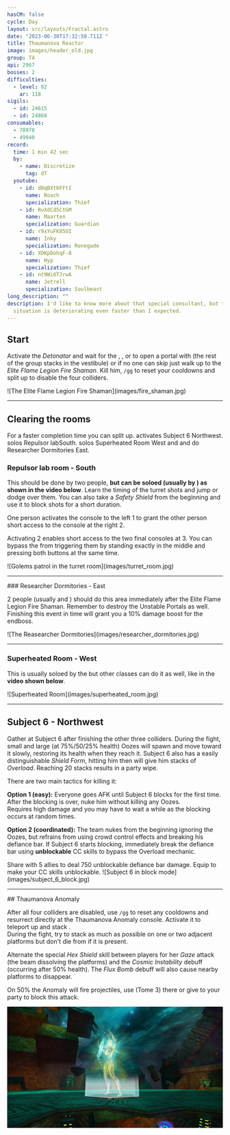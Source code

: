 ```yaml
---
hasCM: false
cycle: Day
layout: src/layouts/Fractal.astro
date: "2023-06-30T17:32:50.711Z "
title: Thaumanova Reactor
image: images/header_old.jpg
group: T4
api: 2967
bosses: 2
difficulties:
  - level: 82
    ar: 118
sigils:
  - id: 24615
  - id: 24868
consumables:
  - 78978
  - 49940
record:
  time: 1 min 42 sec
  by:
    - name: Discretize
      tag: dT
  youtube:
    - id: d8qBXt6FFtI
      name: Roach
      specialization: Thief
    - id: RvXdCd5CtGM
      name: Maarten
      specialization: Guardian
    - id: r9xYuFK85UI
      name: Inky
      specialization: Renegade
    - id: XDKpDohqF-8
      name: Hyp
      specialization: Thief
    - id: nt9Wi6TJrwA
      name: Jetrell
      specialization: Soulbeast
long_description: ""
description: I'd like to know more about that special consultant, but this
  situation is deteriorating even faster than I expected.
---
```


<Grid>
<GridItem xs="12" sm="8">

## Start

Activate the _Detonator_ and wait for the <Specialization name="Renegade"/>, <Specialization name="Weaver"/>, <Specialization name="Guardian"/> or <Specialization name="Daredevil"/> to open a portal with <Item id="78978"/> (the rest of the group stacks <Boon name="Might"/> in the vestibule) or if no one can skip just walk up to the _Elite Flame Legion Fire Shaman_. Kill him, `/gg` to reset your cooldowns and split up to disable the four colliders.

<Tabs>
<Tab specialization="Renegade">
<ProfessionVideo title="First skip" profession="Revenant" src="lEdoox14vME"/>
</Tab>

<Tab specialization="Weaver">
<ProfessionVideo title="First skip" profession="Weaver" timestamp="8" src="OjUvCp2h_04"/>
</Tab>

<Tab specialization="Guardian">
<ProfessionVideo title="First skip" profession="Guardian" timestamp="480" src="MmJTsOhdQeo"/>
</Tab>

<Tab specialization="Daredevil">
<ProfessionVideo title="First skip" profession="Thief" timestamp="217" src="Alpgs_GaZV0"/>
</Tab>
</Tabs>
</GridItem>

<GridItem xs="12" sm="4">
![The Elite Flame Legion Fire Shaman](images/fire_shaman.jpg)
</GridItem>

</Grid>

---

## Clearing the rooms

<Grid>
<GridItem xs="12" sm="12">

<Warning>
For a faster completion time you can split up. <Specialization name="Berserker"/> activates Subject 6 <Label>Northwest</Label>. <Specialization name="Guardian"/> solos Repulsor lab<Label>South</Label>. <Specialization name="Weaver"/> solos Superheated Room <Label>West</Label> and <Specialization name="Renegade"/> and <Specialization name="Soulbeast"/> do Researcher Dormitories <Label>East</Label>.
</Warning>
</GridItem>

<GridItem sm="6">

### Repulsor lab room - South

This should be done by two people, **but can be soloed (usually by <Specialization name="Guardian"/>) as shown in the video below**. Learn the timing of the turret shots and jump or dodge over them. You can also take a _Safety Shield_ from the beginning and use it to block shots for a short duration.

One person activates the console to the left <Label>1</Label> to grant the other person short access to the console at the right <Label>2</Label>.

Activating <Label>2</Label> enables short access to the two final consoles at <Label>3</Label>. You can bypass the <Condition name="Immobile"/> from triggering them by standing exactly in the middle and pressing both buttons at the same time.

<ProfessionVideo title="Repulsor lab solo (any class)" profession="Guardian" timestamp="545" src="MmJTsOhdQeo"/>
</GridItem>

<GridItem sm="6">
![Golems patrol in the turret room](images/turret_room.jpg)
</GridItem>
</Grid>

---

<Grid>
<GridItem sm="8">
### Researcher Dormitories - East

2 people (usually <Specialization name="Renegade"/> and <Specialization name="Soulbeast"/>) should do this area immediately after the Elite Flame Legion Fire Shaman. Remember to destroy the Unstable Portals as well. Finishing this event in time will grant you a 10% damage boost for the endboss.
</GridItem>

<GridItem sm="4">
![The Reasearcher Dormitories](images/researcher_dormitories.jpg)

<GifPlayer sourceId="thaumanova-reactor-kill-door" caption="Destroy the doors and portals"/>
</GridItem>
</Grid>

---

<Grid>
<GridItem sm="8">

### Superheated Room - West

This is usually soloed by the <Specialization name="Weaver"/> but other classes can do it as well, like in the **video shown below**.

<Tabs>
<Tab specialization="Renegade">
<ProfessionVideo title="Heatroom solo" profession="Renegade" timestamp="0" src="jfat_6yDqV4"/>
</Tab>

<Tab specialization="Weaver">
<ProfessionVideo title="Heatroom solo" profession="Weaver" timestamp="28" src="OjUvCp2h_04"/>
</Tab>

<Tab specialization="Guardian">
<ProfessionVideo title="Heatroom solo" profession="Guardian" timestamp="519" src="MmJTsOhdQeo"/>
</Tab>

<Tab specialization="Soulbeast">
<ProfessionVideo title="Heatroom solo" profession="Soulbeast" timestamp="152" src="3Zc_ZJqPD0s"/>
</Tab>

<Tab specialization="Berserker">
<ProfessionVideo title="Heatroom solo" profession="Berserker" timestamp="160" src="REnmbN7sZFQ"/>
</Tab>

<Tab specialization="Daredevil">
<ProfessionVideo title="Heatroom solo" profession="Daredevil" timestamp="241" src="Alpgs_GaZV0"/>
</Tab>
</Tabs>
</GridItem>

<GridItem sm="4">
![Superheated Room](images/superheated_room.jpg)
</GridItem>
</Grid>

---

<Grid>
<GridItem>

## Subject 6 - Northwest

Gather at Subject 6 after finishing the other three colliders. During the fight, small and large (at 75%/50/25% health) Oozes will spawn and move toward it slowly, restoring its health when they reach it. Subject 6 also has a easily distinguishable _Shield Form_, hitting him then will give him stacks of _Overload_. Reaching 20 stacks results in a party wipe.

There are two main tactics for killing it:

**Option 1 (easy):** Everyone goes AFK until Subject 6 blocks for the first time. After the blocking is over, nuke him without killing any Oozes.  
Requires high damage and you may have to wait a while as the blocking occurs at random times.

**Option 2 (coordinated):** The team nukes from the beginning ignoring the Oozes, but refrains from using crowd control effects and breaking his defiance bar. If Subject 6 starts blocking, immediately break the defiance bar using **unblockable** CC skills to bypass the Overload mechanic.

<Tabs>
<Tab specialization="Daredevil">
Share <Skill id="13132"/> with 5 allies to deal 750 unblockable defiance bar damage.
</Tab>

<Tab specialization="Berserker">
Equip <Skill id="14404"/> to make your CC skills unblockable.
</Tab>
</Tabs>
</GridItem>

<GridItem>
![Subject 6 in block mode](images/subject_6_block.jpg)

<GifPlayer sourceId="thaumanova-reactor-subject-six" caption="Do not attack Subject 6 while it is blocking"/>
</GridItem>
</Grid>

---

<Grid>
<GridItem sm="8">
## Thaumanova Anomaly

After all four colliders are disabled, use `/gg` to reset any cooldowns and resurrect directly at the Thaumanova Anomaly console. Activate it to teleport up and stack <Boon name="Might"/>.  
During the fight, try to stack as much as possible on one or two adjacent platforms but don't die from <Instability name="Social Awkwardness"/> if it is present.

Alternate the special _Hex Shield_ skill between players for her _Gaze_ attack (the beam dissolving the platforms) and the _Cosmic Instability_ debuff (occurring after 50% health). The _Flux Bomb_ debuff will also cause nearby platforms to disappear.
</GridItem>

<GridItem sm="4">
<Tabs>
<Tab specialization="guardian">
On 50% the Anomaly will fire projectiles, use <Skill name="Chapter 3: Valiant Bulwark"/> (Tome 3) there or give <Boon name="aegis"/> to your party to block this attack.
</Tab>
</Tabs>
</GridItem>
</Grid>

![Thaumanova Anomaly](images/thaumanova_anomaly.jpg)
